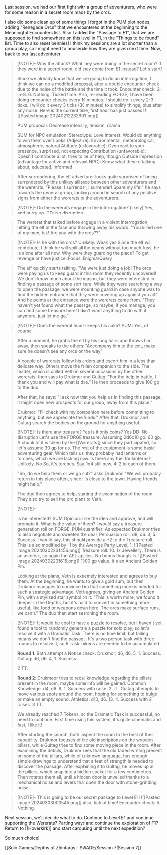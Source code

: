 
Last session, we had our first fight with a group of adventurers, who were for some reason in a secret room made by the orcs.

I also did some clean up of some things I forgot in the PUM plot nodes, adding "Renegade Orcs" that we encountered at the beginning to the Meaningful Encounters list.
Also I added the "Passage to E1", that we are supposed to find somewhere on this level in F1, in the "Things to be found" list.
Time to also reset bennies! I think my sessions are a lot shorter than a group play, so I might need to houserule how they are given next time.
Now, back to our last adventurer.

> [!NOTE]-
> Why the attack?
> What they were doing in the secret room?
> If they were in a secret room, did they come from E1 instead?
> Let's start!
> 
> Since we already know that we are going to do an interrogation, I think we can do a modified proposal, after a double encounter check due to the noise of the battle and the time it took.
> Encounter check, 2-in-8. 6. Nothing. Ticked time.
> Also, re-reading FORGE, I have been doing encounter checks every 10 minutes. I should do it every 2-3 ticks. I will do it every 3 ticks (30 minutes) to simplify things, plus after any noise.
> Here is the current time, first hour has just passed!
> ![[Pasted image 20240212232903.png]]
> 
> PUM proposal: Decrease intensity, tension, drama
> 
> SUM for NPC emulation:
> Stereotype: Love Interest: Would do anything to win them over
> Looks (Adjective): Environmental, meteorological, atmospheric, natural
> Attitude (unfavorable): Overreact to your presence, surprised, not expecting
> Contribution (unfavorable): Doesn’t contribute a lot; tries to be of help, though
> Outside impression (advantage for active and relevant NPC): Know what they’re talking about, educated, informed

> After surrendering, the elf adventurer looks quite surprised of being surrendered by this unlikey alliance between other adventurers and the wererats.
> "Please, I surrender, I surrender! Spare my life!" he says towards the general group, looking around in search of any positive signs from either the wererats or the adventurers.

> [!NOTE]-
> Do the wererats engage in the interrogation? (likely) Yes, and hurry up. DD: No disruption

> The wererat that talked before engage in a violent interrogation, hitting the elf in the face and throwing away his sword.
> "You killed one of my men, tsk! Are you with the orcs??"

> [!NOTE]-
> Is he with the orcs? Unlikely. Weak yes
> Since the elf will contribute, I think he will spill all the beans without too much fuss, he is alone after all now.
> Why were they guarding the place? To get revenge or have justice. Focus: Enigma/Query

> The elf quickly starts talking.
> "We were just doing a job! The orcs were paying us to keep guard in this room they recently uncovered! 
> We don't know much about the reason, but they were interested in finding a passage of some sort here. While they were searching a way to open the passage, we were mounting guard in case anyone was to find the hidden entrance that they were covering up against you all." And he points at the entrance were the wererats came from.
> "They haven't yet found what the passage, so maybe, if you manage, you can find some treasure here! I don't want anything to do with it anymore, just let me go."

> [!NOTE]-
> Does the wererat leader keeps his calm? PUM: Yes, of course
> 

> After a moment, he grabs the elf by his long hairs and throws him away, then speaks to the others: "Accompany him to the exit, make sure he doesn't see any orcs on the way"
> 
> A couple of wererats follow his orders and escort him in a less than delicate way.
> Others move the fallen companion to the side.
> The leader, which is called Veth in several occasions by the other wererats, then says to Drukmor and Gultag: "For the help in battle, I thank you and will pay what is due."
> He then proceeds to give 100 gp to the duo.
> 
> After that, he says: "I ask now that you help us in finding this passage, it might open new prospects for our group, away from this place."
> 
> Drukmor: "I'll check with my companion here before committing to anything, but we appreciate the funds."
> After that, Drukmor and Gultag search the bodies on the ground for anything useful.

> [!NOTE]-
> Is there any treasure? Yes
> Is it only coins? Yes
> DD: No disruption
> Let's use the FORGE treasure: Assuming 2d6x10 gp: 60 gp.
> A chunk of it is taken by the [[Wererats]] since they participated, so let's assume 30 gp for us.
> The rest of the equipment is some basic adventuring gear.
> Which tells us, they probably had lanterns or torches, which we are lacking now.
> Is there any fuel for lanterns? Unlikely. No
> So, it's torches. Say, 1d4 still new. 4! 2 to each of them.
> 

> "So, do we help them or we go out?" asks Drukmor.
> "We will probably return in this place often, since it's close to the town. Having friends might help."
> 
> The duo then agrees to help, starting the examination of the room.
> They also try to sell the orc plans to Veth.
> 

> [!NOTE]-
> 
> Is he interested? SUM Opinion: Like the idea and approve, and will promote it.
> What is the value of them? I would say a treasure generation roll on FORGE.
> PUM quantifier: As expected 
> Drukmor tries to also negotiate and sweeten the deal, Persuasion roll.
> d8, d6. 3, 5. Success. I would say, this should provide a +2 to the Treasure roll. This is also modified by -1 by the Average Party Level, 1.
> ![[Pasted image 20240302231456.png]]
> Treasure roll: 10. 1x Jewellery. There is an asterisk, so again the APL applies. No bonus though. 5. 
> ![[Pasted image 20240302231615.png]]
> 1000 gp value. It's an Ancient Golden Pin.

> Looking at the plans, Veth is extremely interested and agrees to buy them. At the beginning, he wants to give a gold sum, but then Drukmor manages to convince him that something more is needed for such a strategic advantage.
> Veth agrees, giving an Ancient Golden Pin, with a stylized star symbol on it.
> "This is worth more, we found it deeper in the Depths, but it's hard to convert in something more useful, like food or weapons down here. The orcs make surface runs, we can't."
> The duo then start searching the room.

> [!NOTE]-
> It would be cool to have a puzzle to resolve, but I haven't yet found a tool to randomly generate a puzzle for solo play, so let's resolve it with a Dramatic Task. There is no time limit, but failing means we don't find the passage.
> It's a two person task with three rounds to resolve it, so 6 Task Tokens are needed to be accumulated.
> 
> **Round 1**:
> Both attempt a Notice check.
> Drukmor: d6, d6. 5, 1. Success.
> Gultag: d6, d6. 4, 1. Success.
> 
> 2 TT.
> 
> **Round 2**:
> Drukmoor tries to recall knowledge regarding the pillars present in the room, maybe some info will be gained. 
> Common Knowledge. d4, d6. 9, 1. Success with raise. 2 TT.
> Gultag attempts to move various spots around the room, hoping for something to bulge or make an empty sound.
> Athletics. d10, d6. 13, 4. Success with 2 raises. 3 TT.
> 
> We already reached 7 Tokens, so the Dramatic Task is successful, no need to continue.
> First time using this system, it's quite cinematic and fast, I like it!

> After starting the search, both inspect the room to the best of their capability.
> Drukmor focuses of the old inscriptions on the wooden pillars, while Gultag tries to find some moving piece in the room.
> After examining the details, Drukmor sees that the old faded writing present on some of the pillars, while of unknown language, has enough simple drawings to understand that a feat of strength is needed to discover the passage.
> After explaining it to Gultag, he moves up all the pillars, which snap into a hidden socket for a few centimetres. Then rotates them all, until a hidden door is unveiled thanks to a mechanical noise and levers that open  the door with stone-grinding noise.

> [!NOTE]-
> This is going to be our secret passage to Level E1!
> ![[Pasted image 20240303003545.png]]
> Also, tick of time! Encounter check: 5. Nothing.

Next session, we'll decide what to do.
Continue to Level E1 and continue supporting the Wererats?
Parting ways and continue the exploration of F1?
Return to [[Hoverkirk]] and start carousing until the next expedition?

So much choice!

[[Solo Games/Depths of Zhintaras - SWADE/Session 7|Session 7]]